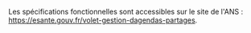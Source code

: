 Les spécifications fonctionnelles sont accessibles sur le site de l'ANS : https://esante.gouv.fr/volet-gestion-dagendas-partages.